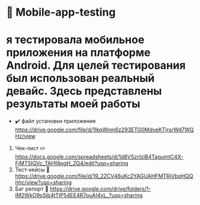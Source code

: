 # :iphone: Mobile-app-testing 
# я тестировала мобильное приложения на платформе Android. Для целей тестирования был использован реальный девайс. Здесь представлены результаты моей работы
- :heavy_check_mark: файл установки приложения https://drive.google.com/file/d/1IkqWnm6z293ETG0MdveKTjrsrWd7WQHz/view
1. Чек-лист :pencil2: https://docs.google.com/spreadsheets/d/1d8VSzrIziB4TagumtC4X-FjMT5IQVc_TAHf4pgH_ZQ4/edit?usp=sharing
2. Тест-кейсы :file_folder: https://drive.google.com/file/d/19_2ZCV46uKc2YAGUAHFMTRjVbqHQQhhc/view?usp=sharing
3. Баг репорт :bug: https://drive.google.com/drive/folders/1-lM2WkO9sSib4tTIP54EE4R7ouAI4xL_?usp=sharing 
